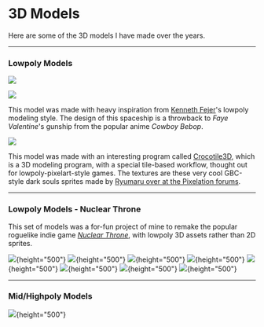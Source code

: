 
# 3D Models

Here are some of the 3D models I have made over the years.

------------------------------------------------------------------------

### Lowpoly Models

![](lexou.gif)

![](monocarrier.gif)

This model was made with heavy inspiration from [Kenneth Fejer](http://kennethfejer.com/3d.html)'s lowpoly modeling style.
The design of this spaceship is a throwback to *Faye Valentine*'s gunship from the popular anime *Cowboy Bebop*.

![](darksouls.png)

This model was made with an interesting program called [Crocotile3D](http://www.crocotile3d.com/),
which is a 3D modeling program, with a special tile-based workflow, thought out for lowpoly-pixelart-style games.
The textures are these very cool GBC-style dark souls sprites made by
[Ryumaru over at the Pixelation forums](https://pixelation.org/index.php?topic=17902.0).

------------------------------------------------------------------------

### Lowpoly Models - Nuclear Throne

This set of models was a for-fun project of mine to remake the popular
roguelike indie game [*Nuclear Throne*](#), with lowpoly 3D assets rather than 2D sprites.

![](nt_char02-Crystal_icon-large.png){height="500"}
![](nt_char06-YV_icon-large.png){height="500"}
![](nt_enem01-Bandit_icon-large.png){height="500"}
![](nt_enem03-BigWorm_icon-large.png){height="500"}
![](nt_enem05-Scorpion_icon-large.png){height="500"}
![](nt_enem06-GoldenScorpion_icon-large.png){height="500"}
![](nt_enem18-Snowtank_icon-large.png){height="500"}
![](nt_enem19-GoldenSnowtank_icon-large.png){height="500"}

------------------------------------------------------------------------

### Mid/Highpoly Models

![](TangRou_icon-large.png){height="500"}
